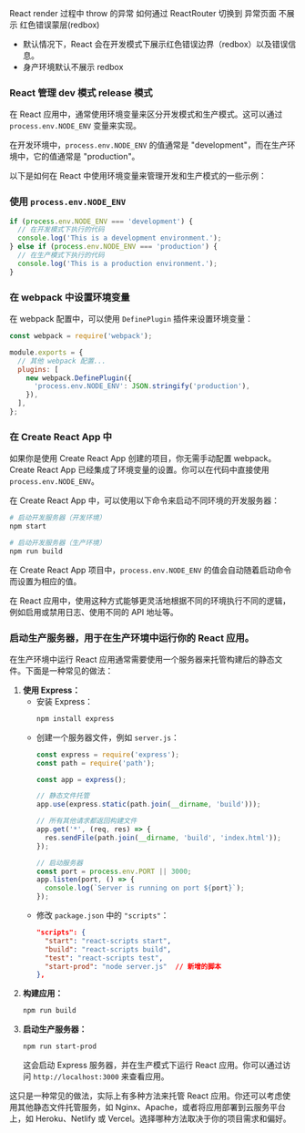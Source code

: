 
React render 过程中 throw 的异常 如何通过 ReactRouter 切换到 异常页面 不展示 红色错误蒙层(redbox)
- 默认情况下，React 会在开发模式下展示红色错误边界（redbox）以及错误信息。
- 身产环境默认不展示 redbox


### React 管理  dev 模式  release 模式 


在 React 应用中，通常使用环境变量来区分开发模式和生产模式。这可以通过 `process.env.NODE_ENV` 变量来实现。

在开发环境中，`process.env.NODE_ENV` 的值通常是 "development"，而在生产环境中，它的值通常是 "production"。

以下是如何在 React 中使用环境变量来管理开发和生产模式的一些示例：

### 使用 `process.env.NODE_ENV`

```jsx
if (process.env.NODE_ENV === 'development') {
  // 在开发模式下执行的代码
  console.log('This is a development environment.');
} else if (process.env.NODE_ENV === 'production') {
  // 在生产模式下执行的代码
  console.log('This is a production environment.');
}
```

### 在 webpack 中设置环境变量

在 webpack 配置中，可以使用 `DefinePlugin` 插件来设置环境变量：

```javascript
const webpack = require('webpack');

module.exports = {
  // 其他 webpack 配置...
  plugins: [
    new webpack.DefinePlugin({
      'process.env.NODE_ENV': JSON.stringify('production'),
    }),
  ],
};
```

### 在 Create React App 中

如果你是使用 Create React App 创建的项目，你无需手动配置 webpack。Create React App 已经集成了环境变量的设置。你可以在代码中直接使用 `process.env.NODE_ENV`。

在 Create React App 中，可以使用以下命令来启动不同环境的开发服务器：

```bash
# 启动开发服务器（开发环境）
npm start

# 启动开发服务器（生产环境）
npm run build
```

在 Create React App 项目中，`process.env.NODE_ENV` 的值会自动随着启动命令而设置为相应的值。

在 React 应用中，使用这种方式能够更灵活地根据不同的环境执行不同的逻辑，例如启用或禁用日志、使用不同的 API 地址等。








### 启动生产服务器，用于在生产环境中运行你的 React 应用。

在生产环境中运行 React 应用通常需要使用一个服务器来托管构建后的静态文件。下面是一种常见的做法：

1. **使用 Express：**
   - 安装 Express：
     ```bash
     npm install express
     ```
   - 创建一个服务器文件，例如 `server.js`：
     ```javascript
     const express = require('express');
     const path = require('path');
     
     const app = express();
     
     // 静态文件托管
     app.use(express.static(path.join(__dirname, 'build')));
     
     // 所有其他请求都返回构建文件
     app.get('*', (req, res) => {
       res.sendFile(path.join(__dirname, 'build', 'index.html'));
     });
     
     // 启动服务器
     const port = process.env.PORT || 3000;
     app.listen(port, () => {
       console.log(`Server is running on port ${port}`);
     });
     ```
   - 修改 `package.json` 中的 `"scripts"`：
     ```json
     "scripts": {
       "start": "react-scripts start",
       "build": "react-scripts build",
       "test": "react-scripts test",
       "start-prod": "node server.js"  // 新增的脚本
     },
     ```
2. **构建应用：**
   ```bash
   npm run build
   ```
3. **启动生产服务器：**
   ```bash
   npm run start-prod
   ```
   这会启动 Express 服务器，并在生产模式下运行 React 应用。你可以通过访问 `http://localhost:3000` 来查看应用。

这只是一种常见的做法，实际上有多种方法来托管 React 应用。你还可以考虑使用其他静态文件托管服务，如 Nginx、Apache，或者将应用部署到云服务平台上，如 Heroku、Netlify 或 Vercel。选择哪种方法取决于你的项目需求和偏好。